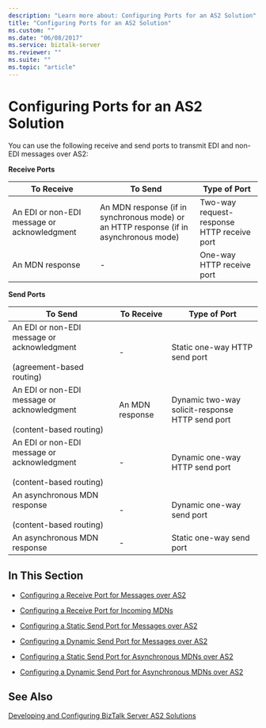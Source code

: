 ```yaml
---
description: "Learn more about: Configuring Ports for an AS2 Solution"
title: "Configuring Ports for an AS2 Solution"
ms.custom: ""
ms.date: "06/08/2017"
ms.service: biztalk-server
ms.reviewer: ""
ms.suite: ""
ms.topic: "article"
---
```

# Configuring Ports for an AS2 Solution
You can use the following receive and send ports to transmit EDI and non-EDI messages over AS2:  
  
 **Receive Ports**  
  
|To Receive|To Send|Type of Port|  
|----------------|-------------|------------------|  
|An EDI or non-EDI message or acknowledgment|An MDN response (if in synchronous mode) or an HTTP response (if in asynchronous mode)|Two-way request-response HTTP receive port|  
|An MDN response|-|One-way HTTP receive port|  
  
 **Send Ports**  
  
|To Send|To Receive|Type of Port|  
|-------------|----------------|------------------|  
|An EDI or non-EDI message or acknowledgment<br /><br /> (agreement-based routing)|-|Static one-way HTTP send port|  
|An EDI or non-EDI message or acknowledgment<br /><br /> (content-based routing)|An MDN response|Dynamic two-way solicit-response HTTP send port|  
|An EDI or non-EDI message or acknowledgment<br /><br /> (content-based routing)|-|Dynamic one-way HTTP send port|  
|An asynchronous MDN response<br /><br /> (content-based routing)|-|Dynamic one-way send port|  
|An asynchronous MDN response|-|Static one-way send port|  
  
## In This Section  
  
-   [Configuring a Receive Port for Messages over AS2](../core/configuring-a-receive-port-for-messages-over-as2.md)  
  
-   [Configuring a Receive Port for Incoming MDNs](../core/configuring-a-receive-port-for-incoming-mdns.md)  
  
-   [Configuring a Static Send Port for Messages over AS2](../core/configuring-a-static-send-port-for-messages-over-as2.md)  
  
-   [Configuring a Dynamic Send Port for Messages over AS2](../core/configuring-a-dynamic-send-port-for-messages-over-as2.md)  
  
-   [Configuring a Static Send Port for Asynchronous MDNs over AS2](../core/configuring-a-static-send-port-for-asynchronous-mdns-over-as2.md)  
  
-   [Configuring a Dynamic Send Port for Asynchronous MDNs over AS2](../core/configuring-a-dynamic-send-port-for-asynchronous-mdns-over-as2.md)  
  
## See Also  
 [Developing and Configuring BizTalk Server AS2 Solutions](../core/developing-and-configuring-biztalk-server-as2-solutions.md)
